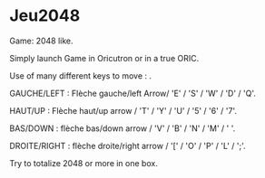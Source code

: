 # Jeu2048
Game: 2048 like.

Simply launch Game in Oricutron or in a true ORIC.

Use of many different keys to move : .

GAUCHE/LEFT : Flèche gauche/left Arrow/ 'E' / 'S' / 'W' / 'D' / 'Q'.

HAUT/UP : Flèche haut/up arrow / 'T' / 'Y' / 'U' / '5' / '6' / '7'.

BAS/DOWN : flèche bas/down arrow / 'V' / 'B' / 'N' / 'M' / ' '.

DROITE/RIGHT : flèche droite/right arrow / '[' / 'O' / 'P' / 'L' / ';'.

Try to totalize 2048 or more in one box.
